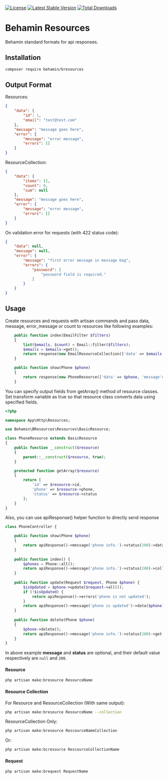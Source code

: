[![License](https://poser.pugx.org/behamin/bresources/license)](//packagist.org/packages/behamin/bresources)
[![Latest Stable Version](https://poser.pugx.org/behamin/bresources/v)](//packagist.org/packages/behamin/bresources)
[![Total Downloads](https://poser.pugx.org/behamin/bresources/downloads)](//packagist.org/packages/behamin/bresources)

# Behamin Resources
Behamin standard formats for api responses.

## Installation
```bash
composer require behamin/bresources
```

## Output Format
Resources:
```json
{
    "data": {
        "id": 1,
        "email": "test@test.com"
    },
    "message": "message goes here",
    "error": {
        "message": "error message",
        "errors": []
    }
}
```
ResourceCollection:
```json
{
    "data": {
        "items": [],
        "count": 0,
        "sum": null
    },
    "message": "message goes here",
    "error": {
        "message": "error message",
        "errors": []
    }
}
```
On validation error for requests (with 422 status code):
```json
{
    "data": null,
    "message": null,
    "error": {
        "message": "first error message in message bag",
        "errors": {
            "password": [
                "password field is required."
            ]
        }
    }
}
```

## Usage
Create resources and requests with artisan commands and pass data, message, error_message or count to resources like following examples:

```php
    public function index(EmailFilter $filters)
    {
        list($emails, $count) = Email::filter($filters);
        $emails = $emails->get();
        return response(new EmailResourceCollection(['data' => $emails, 'count' => $count]));
    }
```

```php
    public function show(Phone $phone)
    {
        return response(new PhoneResource(['data' => $phone, 'message'=> 'phone info.']));
    }
```
You can specify output fields from getArray() method of resource classes. Set transform variable as true so that resource class converts data using specified fields.
```php
<?php

namespace App\Http\Resources;

use Behamin\BResources\Resources\BasicResource;

class PhoneResource extends BasicResource
{
    public function __construct($resource)
    {
        parent::__construct($resource, true);
    }

    protected function getArray($resource)
    {
        return [
            'id' => $resource->id,
            'phone' => $resource->phone,
            'status' => $resource->status
        ];
    }
}

```

Also, you can use apiResponse() helper function to directly send response

```php
class PhoneController {

    public function show(Phone $phone)
    {
        return apiResponse()->message('phone info.')->status(200)->data($phone)->get();
    }
    
    public function index() {
        $phones = Phone::all();
        return apiResponse()->message('phone info.')->status(200)->collection($phones, $phones->count())->get();
    }
    
    public function update(Request $request, Phone $phone) {
        $isUpdated = $phone->update($request->all());
        if (!$isUpdated) {
            return apiResponse()->errors('phone is not updated');
        }
        return apiResponse()->message('phone is updated')->data($phone)->get();
    }
    
    public function delete(Phone $phone)
    {
        $phone->delete();
        return apiResponse()->message('phone info.')->status(200)->get();
    }
}
```
In above example **message** and **status** are optional, and their default value respectively are `null` and `200`.

#### Resource
```bash
php artisan make:bresource ResourceName
```

#### Resource Collection
For Resource and ResourceCollection (With same output):
```bash
php artisan make:bresource ResourceName --collection
```
ResourceCollection Only:
```bash
php artisan make:bresource RescourceNameCollection
```
Or:
```bash
php artisan make:bcresource RescourceCollectionName
```
#### Request
```bash
php artisan make:brequest RequestName
```
